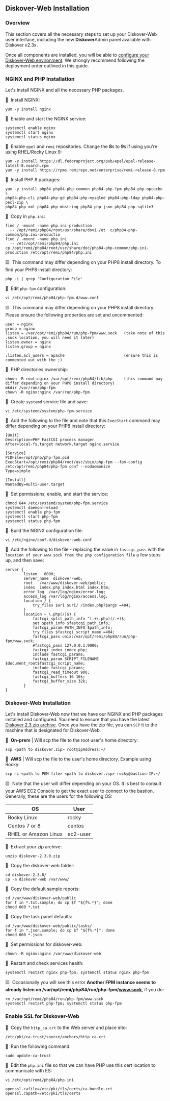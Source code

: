 <p id="install_diskover_web"></p>

## Diskover-Web Installation

### Overview

This section covers all the necessary steps to set up your Diskover-Web user interface, including the new **Diskover**Admin panel available with Diskover v2.3x.

Once all components are installed, you will be able to [configure your Diskover-Web environment](#config_diskover_web). We strongly recommend following the deployment order outlined in this guide.

<p id="install_nginx_php"></p>

### NGINX and PHP Installation

Let's install NGINX and all the necessary PHP packages.

🔴 &nbsp;Install NGINX:
```
yum -y install nginx
```

🔴 &nbsp;Enable and start the NGINX service:
```
systemctl enable nginx
systemctl start nginx
systemctl status nginx
```

🔴 &nbsp;Enable `epel` and `remi` repositories. Change the **8**s to **9**s if using you're using RHEL/Rocky Linux 9:
```
yum -y install https://dl.fedoraproject.org/pub/epel/epel-release-latest-8.noarch.rpm
yum -y install https://rpms.remirepo.net/enterprise/remi-release-8.rpm
```

🔴 &nbsp;Install PHP 8 packages:
```
yum -y install php84 php84-php-common php84-php-fpm php84-php-opcache \
php84-php-cli php84-php-gd php84-php-mysqlnd php84-php-ldap php84-php-pecl-zip \
php84-php-xml php84-php-mbstring php84-php-json php84-php-sqlite3
```

🔴 &nbsp;Copy in `php.ini`:
```
find / -mount -name php.ini-production
  -- /opt/remi/php84/root/usr/share/dovi /et  c/php84-php-common/php.ini-productio
find / -mount -name php.ini
  -- /etc/opt/remi/php84/php.ini
cp /opt/remi/php84/root/usr/share/doc/php84-php-common/php.ini-production /etc/opt/remi/php84/php.ini
```

🟨 &nbsp;This command may differ depending on your PHP8 install directory. To find your PHP8 install directory: 
```
php -i | grep 'Configuration File'
```

🔴 &nbsp;Edit `php-fpm` configuration:
```
vi /etc/opt/remi/php84/php-fpm.d/www.conf
```

🟨 &nbsp;This command may differ depending on your PHP8 install directory. Please ensure the following properties are set and uncommented:
```
user = nginx
group = nginx
listen = /var/opt/remi/php84/run/php-fpm/www.sock   (take note of this .sock location, you will need it later)
listen.owner = nginx
listen.group = nginx

;listen.acl_users = apache                          (ensure this is commented out with the ;)
```

🔴 &nbsp;PHP directories ownership:
```
chown -R root:nginx /var/opt/remi/php84/lib/php     (this command may differ depending on your PHP8 install directory)
mkdir /var/run/php-fpm
chown -R nginx:nginx /var/run/php-fpm
```

🔴 &nbsp;Create `systemd` service file and save:
```
vi /etc/systemd/system/php-fpm.service
```

🔴 &nbsp;Add the following to the file and note that this `ExecStart` command may differ depending on your PHP8 install directory:
```
[Unit]
Description=PHP FastCGI process manager
After=local-fs.target network.target nginx.service

[Service]
PIDFile=/opt/php/php-fpm.pid
ExecStart=/opt/remi/php84/root/usr/sbin/php-fpm --fpm-config /etc/opt/remi/php84/php-fpm.conf --nodaemonize
Type=simple

[Install]
WantedBy=multi-user.target
```

🔴 &nbsp;Set permissions, enable, and start the service:
```
chmod 644 /etc/systemd/system/php-fpm.service
systemctl daemon-reload
systemctl enable php-fpm
systemctl start php-fpm
systemctl status php-fpm
```

🔴 &nbsp;Build the NGINX configuration file:
```
vi /etc/nginx/conf.d/diskover-web.conf
```

🔴 &nbsp;Add the following to the file - replacing the value in `fastcgi_pass` with the `location of your www.sock from the php configuration file` a few steps up, and then save:               
```
server {
        listen   8000;
        server_name  diskover-web;
        root   /var/www/diskover-web/public;
        index  index.php index.html index.htm;
        error_log  /var/log/nginx/error.log;
        access_log /var/log/nginx/access.log;
        location / {
            try_files $uri $uri/ /index.php?$args =404;
        }
        location ~ \.php(/|$) {
            fastcgi_split_path_info ^(.+\.php)(/.+)$;
            set $path_info $fastcgi_path_info;
            fastcgi_param PATH_INFO $path_info;
            try_files $fastcgi_script_name =404; 
            fastcgi_pass unix:/var/opt/remi/php84/run/php-fpm/www.sock;
            #fastcgi_pass 127.0.0.1:9000;
            fastcgi_index index.php;
            include fastcgi_params;
            fastcgi_param SCRIPT_FILENAME $document_root$fastcgi_script_name;
            include fastcgi_params;
            fastcgi_read_timeout 900;
            fastcgi_buffers 16 16k;
            fastcgi_buffer_size 32k;
        }
}
```

### Diskover-Web Installation

Let's install Diskover-Web now that we have our NGINX and PHP packages installed and configured. You need to ensure that you have the latest [Diskover 2.3 zip archive](https://download.diskoverdata.com/). Once you have the zip file, you can `SCP` it to the machine that is designated for Diskover-Web.

🔴 &nbsp;**On-prem** | Will scp the file to the root user's home directory:
```
scp <path to diskover.zip> root@ipAddress:~/
```

🔴 &nbsp;**AWS** | Will scp the file to the user's home directory. Example using Rocky:
```
scp -i <path to PEM file> <path to diskover.zip> rocky@bastion-IP:~/
```

🟨 &nbsp;Note that the user will differ depending on your OS. It is best to consult your AWS EC2 Console to get the exact user to connect to the bastion. Generally, these are the users for the following OS:

| OS | User |
| --- | --- |
| Rocky Linux | rocky |
| Centos 7 or 8 | centos |
| RHEL or Amazon Linux | ec2-user |

🔴 &nbsp;Extract your zip archive:
```
unzip diskover-2.3.0.zip
```

🔴 &nbsp;Copy the diskover-web folder:
```
cd diskover-2.3.0/
cp -a diskover-web /var/www/
```

🔴 &nbsp;Copy the default sample reports:
```
cd /var/www/diskover-web/public
for f in *.txt.sample; do cp $f "${f%.*}"; done
chmod 660 *.txt
```

🔴 &nbsp;Copy the task panel defaults:
```
cd /var/www/diskover-web/public/tasks/
for f in *.json.sample; do cp $f "${f%.*}"; done
chmod 660 *.json
```

🔴 &nbsp;Set permissions for diskover-web:
```
chown -R nginx:nginx /var/www/diskover-web
```

🔴 &nbsp;Restart and check services health:
```
systemctl restart nginx php-fpm; systemctl status nginx php-fpm
```

🟨 &nbsp;Occasionally you will see this error **Another FPM instance seems to already listen on /var/opt/remi/php84/run/php-fpm/www.sock**, if you do:
```
rm /var/opt/remi/php84/run/php-fpm/www.sock
systemctl restart php-fpm; systemctl status php-fpm
```

### Enable SSL for Diskover-Web

🔴 &nbsp;Copy the `http_ca.crt` to the Web server and place into:
```
/etc/pki/ca-trust/source/anchors/http_ca.crt
```

🔴 &nbsp;Run the following command: 
```
sudo update-ca-trust
```

🔴 &nbsp;Edit the `php.ini` file so that we can have PHP use this cert location to communicate with ES:
```
vi /etc/opt/remi/php84/php.ini
```

```
openssl.cafile=/etc/pki/tls/certs/ca-bundle.crt
openssl.capath=/etc/pki/tls/certs
```


